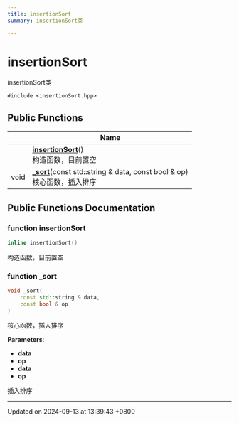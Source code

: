 ```yaml
---
title: insertionSort
summary: insertionSort类 

---
```


# insertionSort



insertionSort类 


`#include <insertionSort.hpp>`

## Public Functions

|                | Name           |
| -------------- | -------------- |
| | **[insertionSort](Classes/classinsertion_sort.md#function-insertionsort)**()<br />构造函数，目前置空  |
| void | **[_sort](Classes/classinsertion_sort.md#function--sort)**(const std::string & data, const bool & op)<br />核心函数，插入排序  |

## Public Functions Documentation

### function insertionSort

```cpp
inline insertionSort()
```

构造函数，目前置空 

### function _sort

```cpp
void _sort(
    const std::string & data,
    const bool & op
)
```

核心函数，插入排序 

**Parameters**: 

  * **data** 
  * **op** 
  * **data** 
  * **op** 


插入排序


-------------------------------

Updated on 2024-09-13 at 13:39:43 +0800